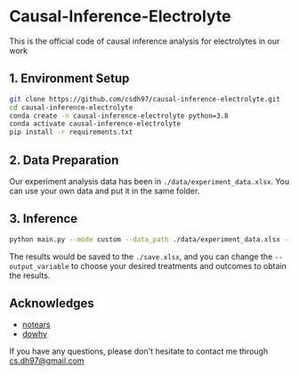 # Causal-Inference-Electrolyte
This is the official code of causal inference analysis for electrolytes in our work

## 1. Environment Setup
```bash
git clone https://github.com/csdh97/causal-inference-electrolyte.git
cd causal-inference-electrolyte
conda create -n causal-inference-electrolyte python=3.8
conda activate causal-inference-electrolyte
pip install -r requirements.txt
```

## 2. Data Preparation
Our experiment analysis data has been in `./data/experiment_data.xlsx`. You can use your own data and put it in the same folder.

## 3. Inference
```bash
python main.py --mode custom --data_path ./data/experiment_data.xlsx --output_variable all
```
The results would be saved to the `./save.xlsx`, and you can change the `--output_variable` to choose your desired treatments and outcomes to obtain the results.

## Acknowledges
- [notears](https://github.com/xunzheng/notears)
- [dowhy](https://github.com/py-why/dowhy)

If you have any questions, please don't hesitate to contact me through [cs.dh97@gmail.com](cs.dh97@gmail.com)